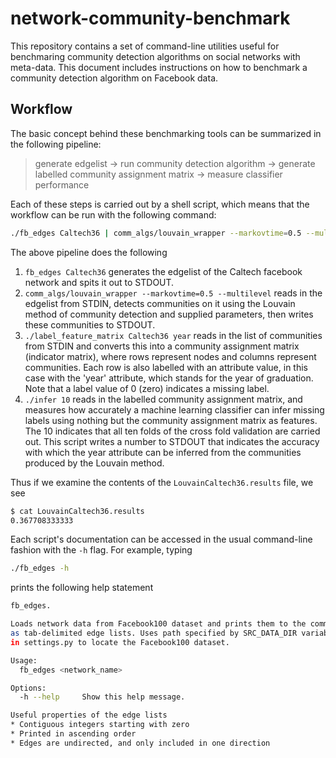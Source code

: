 network-community-benchmark
===========================

This repository contains a set of command-line utilities useful for benchmaring
community detection algorithms on social networks with meta-data. This document
includes instructions on how to benchmark a community detection algorithm on
Facebook data.

Workflow
--------

The basic concept behind these benchmarking tools can be summarized in the following pipeline:

> generate edgelist -> run community detection algorithm -> generate labelled community assignment matrix -> measure classifier performance

Each of these steps is carried out by a shell script, which means that the workflow can be run with the following command:
 
```bash
./fb_edges Caltech36 | comm_algs/louvain_wrapper --markovtime=0.5 --multilevel | ./label_feature_matrix Caltech36 year | ./infer 10 > LouvainCaltech36.results
```

The above pipeline does the following

 1. `fb_edges Caltech36` generates the edgelist of the Caltech facebook network and spits it out to STDOUT.
 2. `comm_algs/louvain_wrapper --markovtime=0.5 --multilevel` reads in the edgelist from STDIN, detects communities on it using the Louvain method of community detection and supplied parameters, then writes these communities to STDOUT.
 3. `./label_feature_matrix Caltech36 year` reads in the list of communities from STDIN and converts this into a community assignment matrix (indicator matrix), where rows represent nodes and columns represent communities. Each row is also labelled with an attribute value, in this case with the 'year' attribute, which stands for the year of graduation. Note that a label value of 0 (zero) indicates a missing label.
 4. `./infer 10` reads in the labelled community assignment matrix, and measures how accurately a machine learning classifier can infer missing labels using nothing but the community assignment matrix as features. The 10 indicates that all ten folds of the cross fold validation are carried out. This script writes a number to STDOUT that indicates the accuracy with which the year attribute can be inferred from the communities produced by the Louvain method.

Thus if we examine the contents of the `LouvainCaltech36.results` file, we see

```bash
$ cat LouvainCaltech36.results
0.367708333333
```

Each script's documentation can be accessed in the usual command-line fashion with the `-h` flag. For example, typing

```bash
./fb_edges -h
```

prints the following help statement

```bash
fb_edges.

Loads network data from Facebook100 dataset and prints them to the command line
as tab-delimited edge lists. Uses path specified by SRC_DATA_DIR variable
in settings.py to locate the Facebook100 dataset.

Usage:
  fb_edges <network_name>

Options:
  -h --help     Show this help message.

Useful properties of the edge lists
* Contiguous integers starting with zero
* Printed in ascending order
* Edges are undirected, and only included in one direction

```